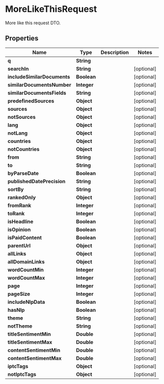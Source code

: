 

# MoreLikeThisRequest

More like this request DTO.

## Properties

| Name | Type | Description | Notes |
|------------ | ------------- | ------------- | -------------|
|**q** | **String** |  |  |
|**searchIn** | **String** |  |  [optional] |
|**includeSimilarDocuments** | **Boolean** |  |  [optional] |
|**similarDocumentsNumber** | **Integer** |  |  [optional] |
|**similarDocumentsFields** | **String** |  |  [optional] |
|**predefinedSources** | **Object** |  |  [optional] |
|**sources** | **Object** |  |  [optional] |
|**notSources** | **Object** |  |  [optional] |
|**lang** | **Object** |  |  [optional] |
|**notLang** | **Object** |  |  [optional] |
|**countries** | **Object** |  |  [optional] |
|**notCountries** | **Object** |  |  [optional] |
|**from** | **String** |  |  [optional] |
|**to** | **String** |  |  [optional] |
|**byParseDate** | **Boolean** |  |  [optional] |
|**publishedDatePrecision** | **String** |  |  [optional] |
|**sortBy** | **String** |  |  [optional] |
|**rankedOnly** | **Object** |  |  [optional] |
|**fromRank** | **Integer** |  |  [optional] |
|**toRank** | **Integer** |  |  [optional] |
|**isHeadline** | **Boolean** |  |  [optional] |
|**isOpinion** | **Boolean** |  |  [optional] |
|**isPaidContent** | **Boolean** |  |  [optional] |
|**parentUrl** | **Object** |  |  [optional] |
|**allLinks** | **Object** |  |  [optional] |
|**allDomainLinks** | **Object** |  |  [optional] |
|**wordCountMin** | **Integer** |  |  [optional] |
|**wordCountMax** | **Integer** |  |  [optional] |
|**page** | **Integer** |  |  [optional] |
|**pageSize** | **Integer** |  |  [optional] |
|**includeNlpData** | **Boolean** |  |  [optional] |
|**hasNlp** | **Boolean** |  |  [optional] |
|**theme** | **String** |  |  [optional] |
|**notTheme** | **String** |  |  [optional] |
|**titleSentimentMin** | **Double** |  |  [optional] |
|**titleSentimentMax** | **Double** |  |  [optional] |
|**contentSentimentMin** | **Double** |  |  [optional] |
|**contentSentimentMax** | **Double** |  |  [optional] |
|**iptcTags** | **Object** |  |  [optional] |
|**notIptcTags** | **Object** |  |  [optional] |



